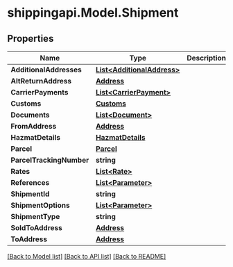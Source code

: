 
# shippingapi.Model.Shipment

## Properties

Name | Type | Description | Notes
------------ | ------------- | ------------- | -------------
**AdditionalAddresses** | [**List&lt;AdditionalAddress&gt;**](AdditionalAddress.md) |  | [optional] 
**AltReturnAddress** | [**Address**](Address.md) |  | [optional] 
**CarrierPayments** | [**List&lt;CarrierPayment&gt;**](CarrierPayment.md) |  | [optional] 
**Customs** | [**Customs**](Customs.md) |  | [optional] 
**Documents** | [**List&lt;Document&gt;**](Document.md) |  | [optional] 
**FromAddress** | [**Address**](Address.md) |  | 
**HazmatDetails** | [**HazmatDetails**](HazmatDetails.md) |  | [optional] 
**Parcel** | [**Parcel**](Parcel.md) |  | 
**ParcelTrackingNumber** | **string** |  | [optional] 
**Rates** | [**List&lt;Rate&gt;**](Rate.md) |  | 
**References** | [**List&lt;Parameter&gt;**](Parameter.md) |  | [optional] 
**ShipmentId** | **string** |  | [optional] 
**ShipmentOptions** | [**List&lt;Parameter&gt;**](Parameter.md) |  | [optional] 
**ShipmentType** | **string** |  | [optional] 
**SoldToAddress** | [**Address**](Address.md) |  | [optional] 
**ToAddress** | [**Address**](Address.md) |  | 

[[Back to Model list]](../README.md#documentation-for-models)
[[Back to API list]](../README.md#documentation-for-api-endpoints)
[[Back to README]](../README.md)

